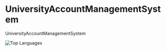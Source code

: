 # UniversityAccountManagementSystem
UniversityAccountManagementSystem

![Top Languages](https://github-readme-stats.vercel.app/api/top-langs/?username=PARULR1403&show_icons=true&theme=radical)
